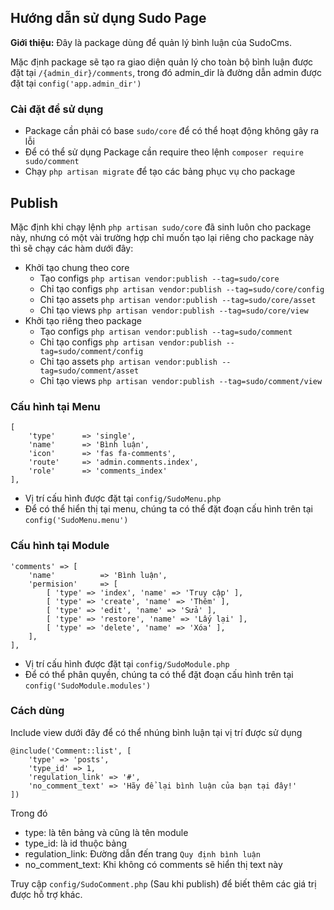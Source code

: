 ## Hướng dẫn sử dụng Sudo Page ##

**Giới thiệu:** Đây là package dùng để quản lý bình luận của SudoCms.

Mặc định package sẽ tạo ra giao diện quản lý cho toàn bộ bình luận được đặt tại `/{admin_dir}/comments`, trong đó admin_dir là đường dẫn admin được đặt tại `config('app.admin_dir')`

### Cài đặt để sử dụng ###

- Package cần phải có base `sudo/core` để có thể hoạt động không gây ra lỗi
- Để có thể sử dụng Package cần require theo lệnh `composer require sudo/comment`
- Chạy `php artisan migrate` để tạo các bảng phục vụ cho package

## Publish ##

Mặc định khi chạy lệnh `php artisan sudo/core` đã sinh luôn cho package này, nhưng có một vài trường hợp chỉ muốn tạo lại riêng cho package này thì sẽ chạy các hàm dưới đây:

* Khởi tạo chung theo core
	- Tạo configs `php artisan vendor:publish --tag=sudo/core`
	- Chỉ tạo configs `php artisan vendor:publish --tag=sudo/core/config`
	- Chỉ tạo assets `php artisan vendor:publish --tag=sudo/core/asset`
	- Chỉ tạo views `php artisan vendor:publish --tag=sudo/core/view`
* Khởi tạo riêng theo package
	- Tạo configs `php artisan vendor:publish --tag=sudo/comment`
	- Chỉ tạo configs `php artisan vendor:publish --tag=sudo/comment/config`
	- Chỉ tạo assets `php artisan vendor:publish --tag=sudo/comment/asset`
	- Chỉ tạo views `php artisan vendor:publish --tag=sudo/comment/view`

### Cấu hình tại Menu ###

	[
    	'type' 		=> 'single',
		'name' 		=> 'Bình luận',
		'icon' 		=> 'fas fa-comments',
		'route' 	=> 'admin.comments.index',
		'role'		=> 'comments_index'
	],
 
- Vị trí cấu hình được đặt tại `config/SudoMenu.php`
- Để có thể hiển thị tại menu, chúng ta có thể đặt đoạn cấu hình trên tại `config('SudoMenu.menu')`

### Cấu hình tại Module ###
	
	'comments' => [
		'name' 			=> 'Bình luận',
		'permision' 	=> [
			[ 'type' => 'index', 'name' => 'Truy cập' ],
			[ 'type' => 'create', 'name' => 'Thêm' ],
			[ 'type' => 'edit', 'name' => 'Sửa' ],
			[ 'type' => 'restore', 'name' => 'Lấy lại' ],
			[ 'type' => 'delete', 'name' => 'Xóa' ],
		],
	],

- Vị trí cấu hình được đặt tại `config/SudoModule.php`
- Để có thể phân quyền, chúng ta có thể đặt đoạn cấu hình trên tại `config('SudoModule.modules')`
 
### Cách dùng ###
Include view dưới đây để có thể nhúng bình luận tại vị trí được sử dụng

	@include('Comment::list', [
		'type' => 'posts',
		'type_id' => 1,
		'regulation_link' => '#',
		'no_comment_text' => 'Hãy để lại bình luận của bạn tại đây!'
	])

Trong đó

- type: là tên bảng và cũng là tên module
- type_id: là id thuộc bảng
- regulation_link: Đường dẫn đến trang `Quy định bình luận`
- no_comment_text: Khi không có comments sẽ hiển thị text này

Truy cập `config/SudoComment.php` (Sau khi publish) để biết thêm các giá trị được hỗ trợ khác. 